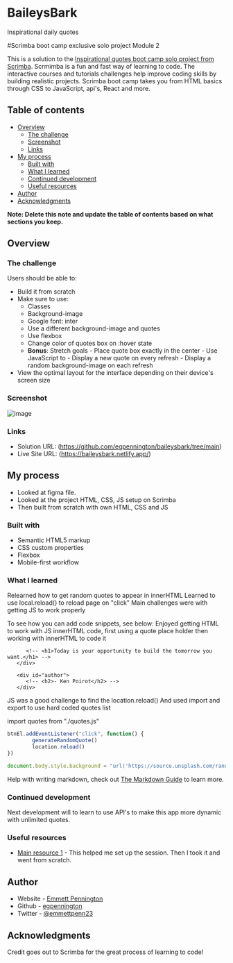 # BaileysBark
 Inspirational daily quotes

#Scrimba boot camp exclusive solo project Module 2

This is a solution to the [Inspirational quotes boot camp solo project from Scrimba](https://discord.com/channels/684009642984341525/959014685586382879/1054502122118459482). Scrmimba is a fun and fast way of learning to code. The interactive courses and tutorials  challenges help improve coding skills by building realistic projects. Scrimba boot camp takes you from HTML basics through CSS to JavaScript, api's, React and more.

## Table of contents

- [Overview](#overview)
  - [The challenge](#the-challenge)
  - [Screenshot](#screenshot)
  - [Links](#links)
- [My process](#my-process)
  - [Built with](#built-with)
  - [What I learned](#what-i-learned)
  - [Continued development](#continued-development)
  - [Useful resources](#useful-resources)
- [Author](#author)
- [Acknowledgments](#acknowledgments)

**Note: Delete this note and update the table of contents based on what sections you keep.**

## Overview

### The challenge

Users should be able to:

- Build it from scratch
- Make sure to use:
  - Classes
  - Background-image
  - Google font: inter
  - Use a different background-image and quotes
  - Use flexbox
  - Change color of quotes box on :hover state
  - **Bonus**: Stretch goals
        - Place quote box exactly in the center
        - Use JavaScript to 
            - Display a new quote on every refresh
            - Display a random background-image on each refresh
- View the optimal layout for the interface depending on their device's screen size

### Screenshot

![image](https://github.com/egpennington/baileysbark/assets/53251137/3de0fbaa-4261-45e7-b99e-412d4efb1fbc)


### Links

- Solution URL: (https://github.com/egpennington/baileysbark/tree/main)
- Live Site URL: (https://baileysbark.netlify.app/)

## My process
- Looked at figma file.
- Looked at the project HTML, CSS, JS setup on Scrimba
- Then built from scratch with own HTML, CSS and JS

### Built with

- Semantic HTML5 markup
- CSS custom properties
- Flexbox
- Mobile-first workflow

### What I learned

Relearned how to get random quotes to appear in innerHTML
Learned to use local.reload() to reload page on "click"
Main challenges were with getting JS to work properly

To see how you can add code snippets, see below:
Enjoyed getting HTML to work with JS innerHTML code, first using a quote place holder then working with innerHTML to code it

```<div id="quote">
      <!-- <h1>Today is your opportunity to build the tomorrow you want.</h1> -->
   </div>

   <div id="author">
      <!-- <h2>- Ken Poirot</h2> -->
   </div>
```
JS was a good challenge to find the location.reload()
And used import and export to use hard coded quotes list

import quotes from "./quotes.js"

```js
btnEl.addEventListener("click", function() {
        generateRandomQuote()
        location.reload()
})

document.body.style.background = "url('https://source.unsplash.com/random/1920x1280/?water,nature')"
```

Help with writing markdown, check out [The Markdown Guide](https://www.markdownguide.org/) to learn more.


### Continued development

Next development will to learn to use API's to make this app more dynamic with unlimited quotes.

### Useful resources

- [Main resource 1](https://scrimba.com/scrim/cG8EnJHv) - This helped me set up the session. Then I took it and went from scratch.

## Author

- Website - [Emmett Pennington](https://www.penningtonmagic.com)
- Github - [egpennington](https://github.com/egpennington?tab=repositories)
- Twitter - [@emmettpenn23](https://www.twitter.com/emmettpenn23)

## Acknowledgments

Credit goes out to Scrimba for the great process of learning to code!
